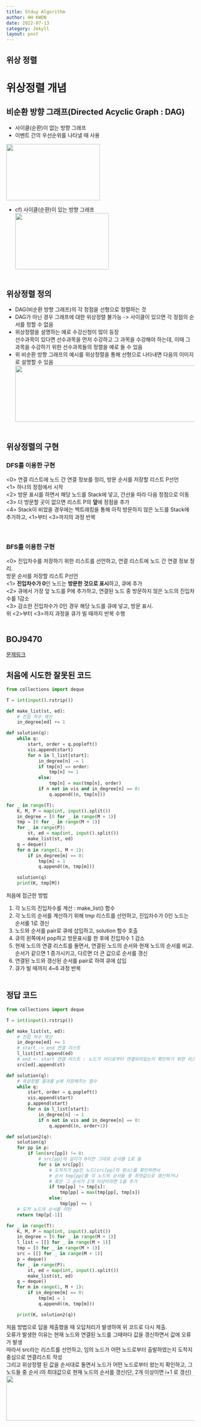 ```yaml
---
title: Stduy Algorithm
author: HH KWON
date: 2022-07-13
category: Jekyll
layout: post
---
```


위상 정렬
-------------
# 위상정렬 개념

## 비순환 방향 그래프(Directed Acyclic Graph : DAG)
 - 사이클(순환)이 없는 방향 그래프<br>
 - 이벤트 간의 우선순위를 나타낼 때 사용<br>
<img src="../gitbook/images/no_cycle.JPG" width="250" height="150">

 - cf) 사이클(순환)이 있는 방향 그래프<br>
<img src="../gitbook/images/cycle.JPG" width="250" height="150"><br><br>
   
## 위상정렬 정의
 - DAG(비순환 방향 그래프)의 각 정점을 선형으로 정렬하는 것
 - DAG가 아닌 경우 그래프에 대한 위상정렬 불가능 -> 사이클이 있으면 각 정점의 순서를 정할 수 없음
 - 위상정렬을 설명하는 예로 수강신청이 많이 등장<br>  선수과목이 있다면 선수과목을 먼저 수강하고 그 과목을 수강해야 하는데, 이때 그 과목을 수강하기 위한 선수과목들의 정렬을 예로 들 수 있음<br>
 - 위 비순환 방향 그래프의 예시를 위상정렬을 통해 선형으로 나타내면 다음의 이미지로 설명할 수 있음<br>
<img src="../gitbook/images/topological_sort.JPG" width="700" height="150"><br><br>
   
## 위상정렬의 구현
### DFS를 이용한 구현
<0> 연결 리스트에 노드 간 연결 정보를 정리, 방문 순서를 저장할 리스트 P선언<br>
<1> 하나의 정점에서 시작<br>
<2> 방문 표시를 하면서 해당 노드를 Stack에 넣고, 간선을 따라 다음 정점으로 이동<br>
<3> 더 방문할 곳이 없으면 리스트 P의 **앞**에 정점을 추가<br>
<4> Stack이 비었을 경우에는 백트래킹을 통해 아직 방문하지 않은 노드를 Stack에 추가하고, <1>부터 <3>까지의 과정 반복<br><br><br>
### BFS를 이용한 구현
<0> 진입차수를 저장하기 위한 리스트를 선언하고, 연결 리스트에 노드 간 연결 정보 정리.<br>방문 순서를 저장할 리스트 P선언<br>
<1> **진입차수가 0**인 노드는 **방문한 것으로 표시**하고, 큐에 추가<br>
<2> 큐에서 가장 앞 노드를 P에 추가하고, 연결된 노드 중 방문하지 않은 노드의 진입차수를 1감소<br>
<3> 감소한 진입차수가 0인 경우 해당 노드를 큐에 넣고, 방문 표시.<br>위 <2>부터 <3>까지 과정을 큐가 빌 때까지 반복 수행<br><br>

BOJ9470
-------------
[문제링크](https://www.acmicpc.net/problem/9470 "문제 링크")<br>
## 처음에 시도한 잘못된 코드
```python
from collections import deque

T = int(input().rstrip())

def make_list(st, ed):
    # 진입 차수 계산
    in_degree[ed] += 1

def solution(q):
    while q:
        start, order = q.popleft()
        vis.append(start)
        for n in l_list[start]:
            in_degree[n] -= 1
            if tmp[n] == order:
                tmp[n] += 1
            else:
                tmp[n] = max(tmp[n], order)
            if n not in vis and in_degree[n] == 0:
                q.append((n, tmp[n]))

for _ in range(T):
    K, M, P = map(int, input().split())
    in_degree = [0 for _ in range(M + 1)]
    tmp = [0 for _ in range(M + 1)]
    for _ in range(P):
        st, ed = map(int, input().split())
        make_list(st, ed)
    q = deque()
    for m in range(1, M + 1):
        if in_degree[m] == 0:
            tmp[m] = 1
            q.append((m, tmp[m]))

    solution(q)
    print(K, tmp[M])
```
처음에 접근한 방법<br>
1. 각 노드의 진입차수를 계산 : make_list() 함수
2. 각 노드의 순서를 계산하기 위해 tmp 리스트를 선언하고, 진입차수가 0인 노드는 순서롤 1로 갱신
3. 노드와 순서를 pair로 큐에 삽입하고, solution 함수 호출
4. 큐의 왼쪽에서 pop하고 방문표시를 한 후에 진입차수 1 감소
5. 현재 노드의 연결 리스트를 돌면서, 연결된 노드의 순서와 현재 노드의 순서를 비교. 순서가 같으면 1 증가시키고, 다르면 더 큰 값으로 순서를 갱신
6. 연결된 노드와 갱신된 순서를 pair로 하여 큐에 삽입
7. 큐가 빌 때까지 4~6 과정 반복 <br><br>
## 정답 코드
```python
from collections import deque

T = int(input().rstrip())

def make_list(st, ed):
    # 진입 차수 계산
    in_degree[ed] += 1
    # start -> end 연결 리스트
    l_list[st].append(ed)
    # end <- start 연결 리스트 : 노드가 어디로부터 연결되어있는지 확인하기 위한 리스트
    src[ed].append(st)

def solution(q):
    # 위상정렬 결과를 p에 저장해주는 함수
    while q:
        start, order = q.popleft()
        vis.append(start)
        p.append(start)
        for n in l_list[start]:
            in_degree[n] -= 1
            if n not in vis and in_degree[n] == 0:
                q.append((n, order+1))

def solution2(q):
    solution(q)
    for pp in p:
        if len(src[pp]) != 0:
            # src[pp]의 길이가 0이면 그대로 순서를 1로 둠
            for s in src[pp]:
                # 도착지가 pp인 노드(src[pp]의 원소)를 확인하면서
                # 순서 tmp[pp]를 각 노드의 순서들 중 최댓값으로 갱신하거나
                # 혹은 그 순서가 2개 이상이라면 1을 추가
                if tmp[pp] != tmp[s]:
                    tmp[pp] = max(tmp[pp], tmp[s])
                else:
                    tmp[pp] += 1
    # 도착 노드의 순서를 리턴
    return tmp[p[-1]]

for _ in range(T):
    K, M, P = map(int, input().split())
    in_degree = [0 for _ in range(M + 1)]
    l_list = [[] for _ in range(M + 1)]
    tmp = [0 for _ in range(M + 1)]
    src = [[] for _ in range(M + 1)]
    p = deque()
    for _ in range(P):
        st, ed = map(int, input().split())
        make_list(st, ed)
    q = deque()
    for m in range(1, M + 1):
        if in_degree[m] == 0:
            tmp[m] = 1
            q.append((m, tmp[m]))

    print(K, solution2(q))
```
처음 방법으로 답을 제출했을 때 오답처리가 발생하여 위 코드로 다시 제출.<br>
오류가 발생한 이유는 현재 노드와 연결된 노드를 그때마다 값을 갱신하면서 값에 오류가 발생<br>
따라서 src라는 리스트를 선언하고, 임의 노드가 어떤 노드로부터 출발하였는지 도착지 중심으로 연결리스트 작성<br>
그리고 위상정렬 된 값을 순서대로 돌면서 노드가 어떤 노드로부터 왔는지 확인하고, 그 노드들 중 순서 i의 최대값으로 현재 노드의 순서를 갱신(단, 2개 이상이면 i+1 로 갱신)<br>
<img src="../gitbook/images/c9470.JPG" width="600" height="120"><br><br>